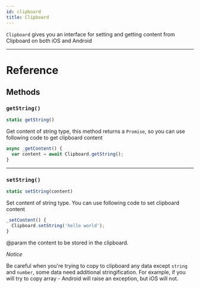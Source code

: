 ```yaml
---
id: clipboard
title: Clipboard
---
```


`Clipboard` gives you an interface for setting and getting content from Clipboard on both iOS and Android

---

# Reference

## Methods

### `getString()`

```jsx
static getString()
```

Get content of string type, this method returns a `Promise`, so you can use following code to get clipboard content

```jsx
async _getContent() {
  var content = await Clipboard.getString();
}
```

---

### `setString()`

```jsx
static setString(content)
```

Set content of string type. You can use following code to set clipboard content

```jsx
_setContent() {
  Clipboard.setString('hello world');
}
```

@param the content to be stored in the clipboard.

_Notice_

Be careful when you're trying to copy to clipboard any data except `string` and `number`, some data need additional stringification. For example, if you will try to copy array - Android will raise an exception, but iOS will not. 
